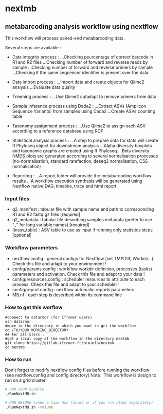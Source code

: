 # nextmb
## metabarcoding analysis workflow using nextflow

This workflow will process paired-end metabarcoding data. 

Several steps are available :
* Data integrity process :
...Checking pourcentage of correct barcode in R1 and R2 files 
...Checking number of forward and reverse reads by sample
...Checking number of forward and reverse primers by sample
...Checking if the same sequencer identifier is present over the data
* Data import process :
...Import data and create objects for Qiime2 analysis
...Evaluate data quality
* Trimming process :
...Use Qiime2 cutadapt to remove primers from data
* Sample inference process using Dada2 :
...Extract ASVs (Amplicon Sequence Variants) from samples using Dada2
...Create ASVs counting table
* Taxonomy assignment process :
...Use Qiime2 to assign each ASV according to a reference database using RDP
* Statistical analysis process :
...A step to prepare data for stats will create R Phyloseq object for downstream analysis
...Alpha diversity boxplots and taxonomic graphs are created using R Phyloseq
...Beta diversity NMDS plots are generated according to several normalisation processes (no-normalisation, standard rarefaction, deseq2 normalisation, CSS normalisation)

* Reporting :
...A report folder will provide the metabarcoding workflow results
...A workflow execution synthesis will be generated using Nextflow native DAG, timeline, trace and html report

### Input files 

* q2_manifest : tabular file with sample name and path to corresponding R1 and R2 fastq.gz files [required]
* q2_metadata : tabular file describing samples metadata (prefer to use "\_" for long variable names) [required]
* [inasv_table] : ASV table to use as input if running only statistics steps [optional]

### Workflow parameters

* nextflow.config : general configs for Nextflow (set TMPDIR, Workdir...). Check this file and adapt to your environment !
* config/params.config : workflow workdir definition, processes (tasks) parameters and activation. Check this file and adapt to your data !
* config/resources.config : scheduler resources to attribute to each process. Check this file and adapt to your scheduler !
* config/report.config : nextflow automatic reports parameters 
* MB.nf : each step is described within its command line

### How to get this worflow
```
#connect to datarmor (for Ifremer users)
ssh datarmor
#move to the directory in which you want to get the workflow
cd /TO/YOUR_WORKING_DIRECTORY
## For all users :
#get a local copy of the workflow in the directory nextmb
git clone https://gitlab.ifremer.fr/bioinfo/nextmb
cd nextmb
```
### How to run
Don't forget to modify nextflow config files before running the workflow (see nextflow.config and config directory)
Note : This workflow is design to run on a grid cluster

```bash
# RUN FROM SCRATCH
./RunNextMB.sh

# RUN RESUME (when a task has failed or if you run steps separately)
./RunNextMB.sh -resume
```
